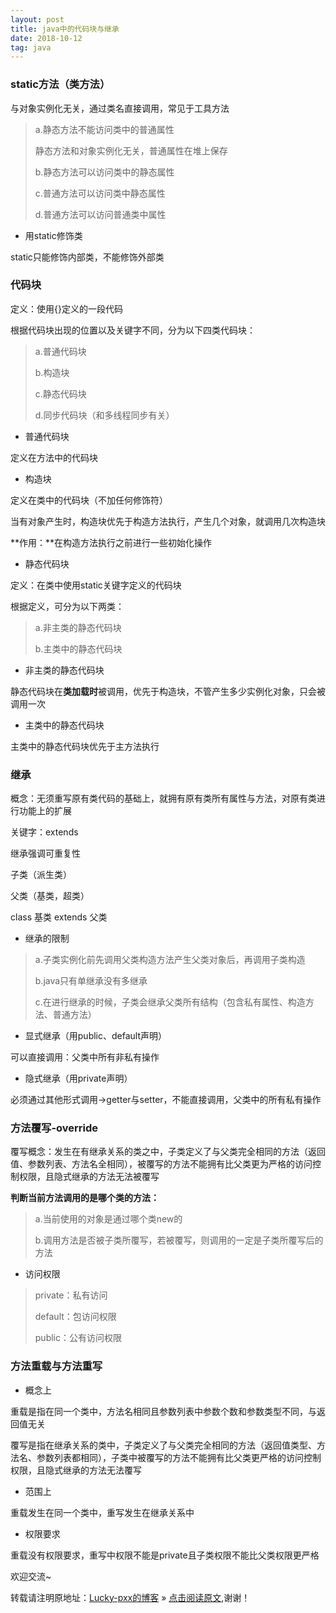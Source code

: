 ```yaml
---
layout: post
title: java中的代码块与继承
date: 2018-10-12
tag: java
---
```


### static方法（类方法）

与对象实例化无关，通过类名直接调用，常见于工具方法

> a.静态方法不能访问类中的普通属性
>
> 	静态方法和对象实例化无关，普通属性在堆上保存
>
> b.静态方法可以访问类中的静态属性
>
> c.普通方法可以访问类中静态属性
>
> d.普通方法可以访问普通类中属性

- 用static修饰类

static只能修饰内部类，不能修饰外部类

### 代码块

定义：使用{}定义的一段代码

根据代码块出现的位置以及关键字不同，分为以下四类代码块：

> a.普通代码块
>
> b.构造块
>
> c.静态代码块
>
> d.同步代码块（和多线程同步有关）

- 普通代码块

定义在方法中的代码块

- 构造块

定义在类中的代码块（不加任何修饰符）

当有对象产生时，构造块优先于构造方法执行，产生几个对象，就调用几次构造块

**作用：**在构造方法执行之前进行一些初始化操作

- 静态代码块

定义：在类中使用static关键字定义的代码块

根据定义，可分为以下两类：

>a.非主类的静态代码块
>
>b.主类中的静态代码块

- 非主类的静态代码块

静态代码块在**类加载时**被调用，优先于构造块，不管产生多少实例化对象，只会被调用一次

- 主类中的静态代码块

主类中的静态代码块优先于主方法执行

### 继承

概念：无须重写原有类代码的基础上，就拥有原有类所有属性与方法，对原有类进行功能上的扩展

关键字：extends

继承强调可重复性

子类（派生类）

父类（基类，超类）

 class 基类 extends 父类

- 继承的限制

>a.子类实例化前先调用父类构造方法产生父类对象后，再调用子类构造
>
>b.java只有单继承没有多继承
>
>c.在进行继承的时候，子类会继承父类所有结构（包含私有属性、构造方法、普通方法）

- 显式继承（用public、default声明）

可以直接调用：父类中所有非私有操作

- 隐式继承（用private声明）

必须通过其他形式调用->getter与setter，不能直接调用，父类中的所有私有操作

### 方法覆写-override

覆写概念：发生在有继承关系的类之中，子类定义了与父类完全相同的方法（返回值、参数列表、方法名全相同），被覆写的方法不能拥有比父类更为严格的访问控制权限，且隐式继承的方法无法被覆写

**判断当前方法调用的是哪个类的方法：**

>a.当前使用的对象是通过哪个类new的
>
>b.调用方法是否被子类所覆写，若被覆写，则调用的一定是子类所覆写后的方法

- 访问权限

> private：私有访问
>
> default：包访问权限
>
> public：公有访问权限

### 方法重载与方法重写

- 概念上

重载是指在同一个类中，方法名相同且参数列表中参数个数和参数类型不同，与返回值无关

覆写是指在继承关系的类中，子类定义了与父类完全相同的方法（返回值类型、方法名、参数列表都相同），子类中被覆写的方法不能拥有比父类更严格的访问控制权限，且隐式继承的方法无法覆写

- 范围上

重载发生在同一个类中，重写发生在继承关系中

- 权限要求

重载没有权限要求，重写中权限不能是private且子类权限不能比父类权限更严格

欢迎交流~

转载请注明原地址：[Lucky-pxx的博客](http://www.bingoxin.top) » [点击阅读原文](http://www.bingoxin.top/2018/04/%E5%88%A4%E6%96%AD%E4%B8%A4%E4%B8%AA%E6%97%A0%E5%A4%B4%E7%BB%93%E7%82%B9%E7%9A%84%E5%8D%95%E9%93%BE%E8%A1%A8%E6%98%AF%E5%90%A6%E7%9B%B8%E4%BA%A4/),谢谢！